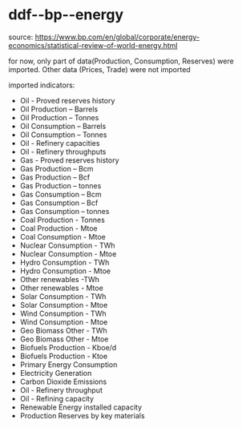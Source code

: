 # ddf--bp--energy

source: https://www.bp.com/en/global/corporate/energy-economics/statistical-review-of-world-energy.html

for now, only part of data(Production, Consumption, Reserves) were imported. Other data (Prices, Trade) were not imported


imported indicators:

* Oil - Proved reserves history
* Oil Production – Barrels
* Oil Production – Tonnes
* Oil Consumption – Barrels
* Oil Consumption – Tonnes
* Oil - Refinery capacities
* Oil - Refinery throughputs
* Gas - Proved reserves history
* Gas Production – Bcm
* Gas Production – Bcf
* Gas Production – tonnes
* Gas Consumption – Bcm
* Gas Consumption – Bcf
* Gas Consumption – tonnes
* Coal Production - Tonnes
* Coal Production - Mtoe
* Coal Consumption -  Mtoe
* Nuclear Consumption - TWh
* Nuclear Consumption - Mtoe
* Hydro Consumption - TWh
* Hydro Consumption - Mtoe
* Other renewables -TWh
* Other renewables - Mtoe
* Solar Consumption - TWh
* Solar Consumption - Mtoe
* Wind Consumption - TWh
* Wind Consumption - Mtoe
* Geo Biomass Other - TWh
* Geo Biomass Other - Mtoe
* Biofuels Production - Kboe/d
* Biofuels Production - Ktoe
* Primary Energy Consumption
* Electricity Generation
* Carbon Dioxide Emissions
* Oil - Refinery throughput
* Oil - Refining capacity
* Renewable Energy installed capacity
* Production Reserves by key materials
